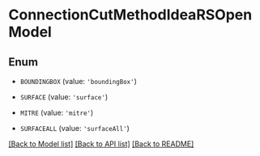# ConnectionCutMethodIdeaRSOpenModel


## Enum

* `BOUNDINGBOX` (value: `'boundingBox'`)

* `SURFACE` (value: `'surface'`)

* `MITRE` (value: `'mitre'`)

* `SURFACEALL` (value: `'surfaceAll'`)

[[Back to Model list]](../README.md#documentation-for-models) [[Back to API list]](../README.md#documentation-for-api-endpoints) [[Back to README]](../README.md)



